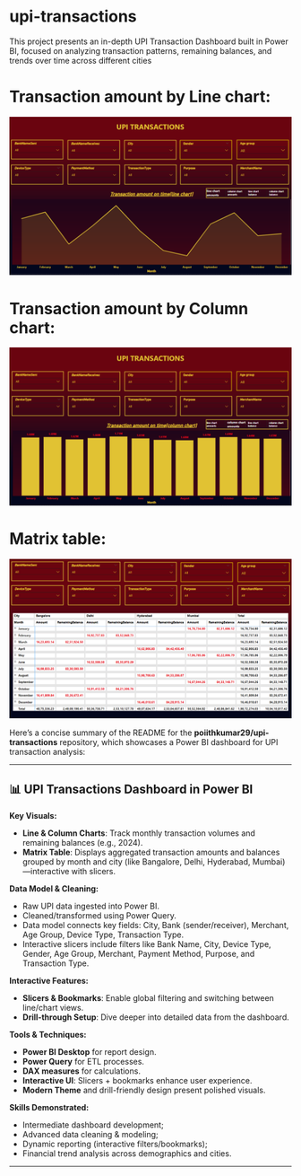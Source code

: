 # upi-transactions
This project presents an in-depth UPI Transaction Dashboard built in Power BI, focused on analyzing transaction patterns, remaining balances, and trends over time across different cities
# Transaction amount by Line chart:
![image alt](
https://github.com/poojithkumar29/upi-transactions/blob/b272bda34da077c42f67e7d516b2e635208ea5d8/Transaction%20amount%20by%20line%20chart.png)
# Transaction amount by Column chart:
![image alt](https://github.com/poojithkumar29/upi-transactions/blob/68efc0e8ff6f2646f278355b2538027ed2ec8e4a/Transaction%20amount%20by%20Column%20chart.png)
# Matrix table:
![image alt](https://github.com/poojithkumar29/upi-transactions/blob/7bdb61b455c13eb3b6dc6d3af361858d2b13beb3/Matrix%20table.png)

Here’s a concise summary of the README for the **poiithkumar29/upi-transactions** repository, which showcases a Power BI dashboard for UPI transaction analysis:

---

## 📊 UPI Transactions Dashboard in Power BI


**Key Visuals:**

* **Line & Column Charts**: Track monthly transaction volumes and remaining balances (e.g., 2024).
* **Matrix Table**: Displays aggregated transaction amounts and balances grouped by month and city (like Bangalore, Delhi, Hyderabad, Mumbai)—interactive with slicers.

**Data Model & Cleaning:**

* Raw UPI data ingested into Power BI.
* Cleaned/transformed using Power Query.
* Data model connects key fields: City, Bank (sender/receiver), Merchant, Age Group, Device Type, Transaction Type.
* Interactive slicers include filters like Bank Name, City, Device Type, Gender, Age Group, Merchant, Payment Method, Purpose, and Transaction Type.

**Interactive Features:**

* **Slicers & Bookmarks**: Enable global filtering and switching between line/chart views.
* **Drill‑through Setup**: Dive deeper into detailed data from the dashboard.

**Tools & Techniques:**

* **Power BI Desktop** for report design.
* **Power Query** for ETL processes.
* **DAX measures** for calculations.
* **Interactive UI**: Slicers + bookmarks enhance user experience.
* **Modern Theme** and drill-friendly design present polished visuals.

**Skills Demonstrated:**

* Intermediate dashboard development;
* Advanced data cleaning & modeling;
* Dynamic reporting (interactive filters/bookmarks);
* Financial trend analysis across demographics and cities.

---

